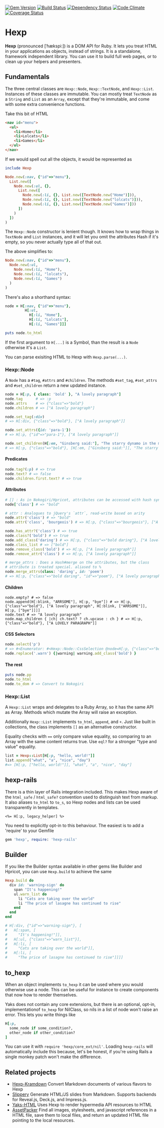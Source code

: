 [![Gem Version](https://badge.fury.io/rb/hexp.png)][gem]
[![Build Status](https://secure.travis-ci.org/plexus/hexp.png?branch=master)][travis]
[![Dependency Status](https://gemnasium.com/plexus/hexp.png)][gemnasium]
[![Code Climate](https://codeclimate.com/github/plexus/hexp.png)][codeclimate]
[![Coverage Status](https://coveralls.io/repos/plexus/hexp/badge.png?branch=master)][coveralls]

[gem]: https://rubygems.org/gems/hexp
[travis]: https://travis-ci.org/plexus/hexp
[gemnasium]: https://gemnasium.com/plexus/hexp
[codeclimate]: https://codeclimate.com/github/plexus/hexp
[coveralls]: https://coveralls.io/r/plexus/hexp

# Hexp

**Hexp** (pronounced [ˈɦækspi:]) is a DOM API for Ruby. It lets you treat HTML in your applications as objects, instead of strings. It is a standalone, framework independent library. You can use it to build full web pages, or to clean up your helpers and presenters.

## Fundamentals

The three central classes are `Hexp::Node`, `Hexp::TextNode`, and `Hexp::List`. Instances of these classes are immutable. You can mostly treat `TextNode` as a `String` and `List` as an `Array`, except that they're immutable, and come with some extra convenience functions.

Take this bit of HTML

``` html
<nav id="menu">
  <ul>
    <li>Home</li>
    <li>Lolcats</li>
    <li>Games</li>
  </ul>
</nav>
```

If we would spell out all the objects, it would be represented as

``` ruby
include Hexp

Node.new(:nav, {"id"=>"menu"},
  List.new([
    Node.new(:ul, {},
      List.new([
        Node.new(:li, {}, List.new([TextNode.new("Home")])),
        Node.new(:li, {}, List.new([TextNode.new("lolcats")])),
        Node.new(:li, {}, List.new([TextNode.new("Games")]))
      ])
    )
  ])
)
```

The `Hexp::Node` constructor is lenient though. It knows how to wrap things in `TextNode` and `List` instances, and it will let you omit the attributes Hash if it's empty, so you never actually type all of that out.

The above simplifies to:

``` ruby
Node.new(:nav, {"id"=>"menu"},
  Node.new(:ul,
    Node.new(:li, "Home"),
    Node.new(:li, "lolcats"),
    Node.new(:li, "Games")
  )
)
```

There's also a shorthand syntax:

``` ruby
node = H[:nav, {"id"=>"menu"},
         H[:ul,
           H[:li, "Home"],
           H[:li, "Lolcats"],
           H[:li, "Games"]]]

puts node.to_html
```

If the first argument to `H[...]` is a Symbol, than the result is a `Node` otherwise it's a `List`.

You can parse exisiting HTML to Hexp with `Hexp.parse(...)`.

### Hexp::Node

A `Node` has a `#tag`, `#attrs` and `#children`. The methods `#set_tag`, `#set_attrs` and `#set_children` return a new updated instance.

``` ruby
node = H[:p, { class: 'bold' }, "A lovely paragraph"]
node.tag      # => :p
node.attrs    # => {"class"=>"bold"}
node.children # => ["A lovely paragraph"]

node.set_tag(:div)
# => H[:div, {"class"=>"bold"}, ["A lovely paragraph"]]

node.set_attrs({id: 'para-1'})
# => H[:p, {"id"=>"para-1"}, ["A lovely paragraph"]]

node.set_children(H[:em, "Ginsberg said:"], "The starry dynamo in the machinery of night")
# => H[:p, {"class"=>"bold"}, [H[:em, ["Ginsberg said:"]], "The starry dynamo in the machinery of night"]]
```

#### Predicates

``` ruby
node.tag?(:p) # => true
node.text? # => false
node.children.first.text? # => true
```

#### Attributes

``` ruby
# [] : As in Nokogiri/Hpricot, attributes can be accessed with hash syntax
node['class'] # => "bold"

# attr : Analogues to jQuery's `attr`, read-write based on arity
node.attr('class') # => "bold"
node.attr('class', 'bourgeois') # => H[:p, {"class"=>"bourgeois"}, ["A lovely paragraph"]]

node.has_attr?('class') # => true
node.class?('bold') # => true
node.add_class('daring') # => H[:p, {"class"=>"bold daring"}, ["A lovely paragraph"]]
node.class_list # => ["bold"]
node.remove_class('bold') # => H[:p, ["A lovely paragraph"]]
node.remove_attr('class') # => H[:p, ["A lovely paragraph"]]

# merge_attrs : Does a Hash#merge on the attributes, but the class
# attribute is treated special. aliased to %
node.merge_attrs(class: 'daring', id: 'poem')
# => H[:p, {"class"=>"bold daring", "id"=>"poem"}, ["A lovely paragraph"]]
```

#### Children

```
node.empty? # => false
node.append(H[:blink, "ARRSOME"], H[:p, "bye"]) # => H[:p, {"class"=>"bold"}, ["A lovely paragraph", H[:blink, ["ARRSOME"]], H[:p, ["bye"]]]]
node.text # => "A lovely paragraph"
node.map_children { |ch| ch.text? ? ch.upcase : ch } # => H[:p, {"class"=>"bold"}, ["A LOVELY PARAGRAPH"]]
```

#### CSS Selectors

``` ruby
node.select('p')
# => #<Enumerator: #<Hexp::Node::CssSelection @node=H[:p, {"class"=>"bold"}, ["A lovely paragraph"]] @css_selector="p" matches=true>:each>
node.replace('.warn') {|warning| warning.add_class('bold') }
```

#### The rest

``` ruby
puts node.pp
node.to_html
node.to_dom # => Convert to Nokogiri
```

### Hexp::List

A `Hexp::List` wraps and delegates to a Ruby Array, so it has the same
API as Array. Methods which mutate the Array will raise an exception.

Additionally `Hexp::List` implements `to_html`, `append`, and `+`. Just like built in collections, the class implements `[]` as an alternative constructor.

Equality checks with `==` only compare value equality, so comparing to an Array with the same content returns true. Use `eql?` for a stronger "type and value" equality.

``` ruby
list = Hexp::List[H[:p, "hello, world!"]]
list.append("what", "a", "nice", "day")
#=> [H[:p, ["hello, world!"]], "what", "a", "nice", "day"]
```

## hexp-rails

There is a thin layer of Rails integration included. This makes Hexp aware of the `html_safe` / `html_safe?` convention used to distinguish text from markup. It also aliases `to_html` to `to_s`, so Hexp nodes and lists can be used transparently in templates.

``` erb
<%= H[:p, legacy_helper] %>
```

You need to explicitly opt-in to this behaviour. The easiest is to add a 'require' to your Gemfile

``` ruby
gem 'hexp', require: 'hexp-rails'
```

## Builder

If you like the Builder syntax available in other gems like Builder and Hpricot, you can use `Hexp.build` to achieve the same

``` ruby
Hexp.build do
  div id: 'warning-sign' do
    span "It's happening!"
    ul.warn_list do
      li "Cats are taking over the world"
      li "The price of lasagne has continued to rise"
    end
  end
end

# H[:div, {"id"=>"warning-sign"}, [
#   H[:span, [
#     "It's happening!"]],
#   H[:ul, {"class"=>"warn_list"}],
#   H[:li, [
#     "Cats are taking over the world"]],
#   H[:li, [
#     "The price of lasagne has continued to rise"]]]]
```

## to_hexp

When an object implements `to_hexp` it can be used where you would otherwise use a node. This can be useful for instance to create components that now how to render themselves.

Yaks does not contain any core extensions, but there is an optional, opt-in, implementationof `to_hexp` for NilClass, so nils in a list of node won't raise an error. This lets you write things like

``` ruby
H[:p,
  some_node if some_condition?,
  other_node if other_condition?
]
```

You can use it with `require 'hexp/core_ext/nil'`. Loading `hexp-rails` will automatically include this because, let's be honest, if you're using Rails a single monkey patch won't make the difference.

## Related projects

* [Hexp-Kramdown](https://github.com/plexus/hexp-kramdown) Convert Markdown documents of various flavors to Hexp
* [Slippery](https://github.com/plexus/slippery) Generate HTML/JS slides from Markdown. Supports backends for Reveal.js, Deck.js, and Impress.js.
* [Yaks-HTML](https://github.com/plexus/slippery) Uses Hexp to render hypermedia API resources to HTML
* [AssetPacker](https://github.com/plexus/asset_packer) Find all images, stylesheets, and javascript references in a HTML file, save them to local files, and return an updated HTML file pointing to the local resources.
